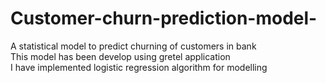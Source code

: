 # Customer-churn-prediction-model-
A statistical model to predict churning of customers in bank <br>
This model has been develop using gretel application <br>
I have implemented logistic regression algorithm for modelling 
